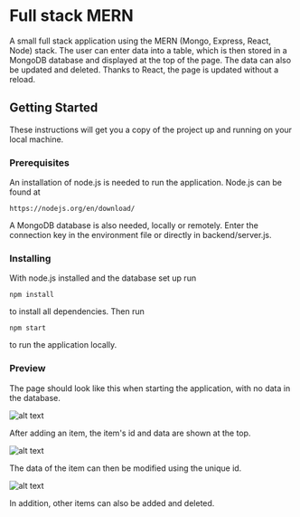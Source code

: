 # Full stack MERN

A small full stack application using the MERN (Mongo, Express, React, Node) stack. The user can enter data into a table, which is then stored in a MongoDB database and displayed at the top of the page. The data can also be updated and deleted. Thanks to React, the page is updated without a reload.

## Getting Started

These instructions will get you a copy of the project up and running on your local machine.

### Prerequisites

An installation of node.js is needed to run the application. Node.js can be found at

```
https://nodejs.org/en/download/
```

A MongoDB database is also needed, locally or remotely. Enter the connection key in the environment file or directly in backend/server.js.

### Installing

With node.js installed and the database set up run

```
npm install
```

to install all dependencies. Then run

```
npm start
```

to run the application locally.

### Preview

The page should look like this when starting the application, with no data in the database.

![alt text](https://i.postimg.cc/KYnYrq2H/startpage.png)

After adding an item, the item's id and data are shown at the top.

![alt text](https://i.postimg.cc/KzRnYhLM/first-item.png)

The data of the item can then be modified using the unique id.

![alt text](https://i.postimg.cc/SR4NvWyx/modified.png)

In addition, other items can also be added and deleted.
